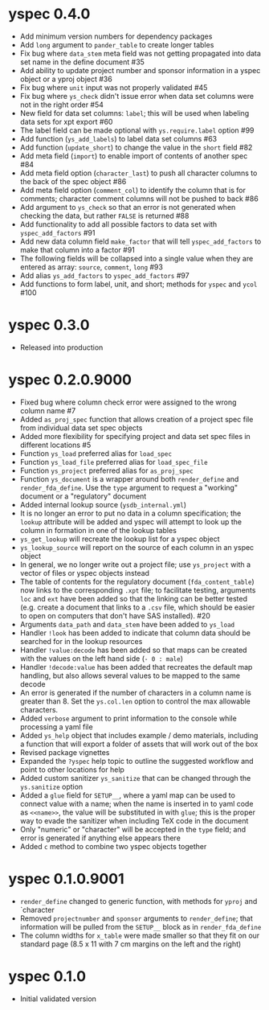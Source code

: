 # yspec 0.4.0

- Add minimum version numbers for dependency packages
- Add `long` argument to `pander_table` to create longer tables
- Fix bug where `data_stem` meta field was not getting propagated into 
  data set name in the define document #35
- Add ability to update project number and sponsor information in a yspec
  object or a yproj object #36
- Fix bug where `unit` input was not properly validated #45
- Fix bug where `ys_check` didn't issue error when data set columns were not 
  in the right order #54
- New field for data set columns: `label`; this will be used when labeling 
  data sets for xpt export #60
- The label field can be made optional with `ys.require.label` option #99
- Add function (`ys_add_labels`) to label data set columns #63
- Add function (`update_short`) to change the value in the `short` field #82
- Add meta field (`import`) to enable import of contents of another spec #84
- Add meta field option (`character_last`) to push all character columns to 
  the back of the spec object #86
- Add meta field option (`comment_col`) to identify the column that is for 
  comments; character comment columns will not be pushed to back #86
- Add argument to `ys_check` so that an error is not generated when checking 
  the data, but rather `FALSE` is returned #88
- Add functionality to add all possible factors to data set with 
  `yspec_add_factors` #91
- Add new data column field `make_factor` that will tell `yspec_add_factors`
  to make that column into a factor #91
- The following fields will be collapsed into a single value when they are 
  entered as array: `source`, `comment`, `long` #93
- Add alias `ys_add_factors` to `yspec_add_factors` #97
- Add functions to form label, unit, and short; methods for `yspec` and 
  `ycol` #100

# yspec 0.3.0

- Released into production

# yspec 0.2.0.9000
- Fixed bug where column check error were assigned to the wrong column 
name #7
- Added `as_proj_spec` function that allows creation of a project
spec file from individual data set spec objects
- Added more flexibility for specifying project and data set
spec files in different locations #5
- Function `ys_load` preferred alias for `load_spec`
- Function `ys_load_file` preferred alias for `load_spec_file`
- Function `ys_project` preferred alias for `as_proj_spec`
- Function `ys_document` is a wrapper around both `render_define` and 
`render_fda_define`.  Use the `type` argument to request a "working" 
document or a "regulatory" document
- Added internal lookup source (`ysdb_internal.yml`)
- It is no longer an error to put no data in a column specification; 
the `lookup` attribute will be added and yspec will attempt to look up the 
column in formation in one of the lookup tables
- `ys_get_lookup` will recreate the lookup list for a yspec object
- `ys_lookup_source` will report on the source of each column in an yspec
object
- In general, we no longer write out a project file; use `ys_project` with 
a vector of files or yspec objects instead
- The table of contents for the regulatory document (`fda_content_table`)
now links to the corresponding `.xpt` file; to facilitate testing, arguments
`loc` and `ext` have been added so that the linking can be better tested 
(e.g. create a document that links to a `.csv` file, which should be easier
to open on computers that don't have SAS installed). #20
- Arguments `data_path` and `data_stem` have been added to `ys_load`
- Handler `!look` has been added to indicate that column data should be 
searched for in the lookup resources
- Handler `!value:decode` has been added so that maps can be created with the 
values on the left hand side (`- 0 : male`)
- Handler `!decode:value` has been added that recreates the default map 
handling, but also allows several values to be mapped to the same decode
- An error is generated if the number of characters in a column name 
is greater than 8.  Set the `ys.col.len` option to control the max allowable
characters.
- Added `verbose` argument to print information to the console while processing
a yaml file
- Added `ys_help` object that includes example / demo materials, including a 
function that will export a folder of assets that will work out of the box
- Revised package vignettes
- Expanded the `?yspec` help topic to outline the suggested workflow and 
point to other locations for help
- Added custom sanitizer `ys_sanitize` that can be changed through the 
`ys.sanitize` option
- Added a `glue` field for `SETUP__`, where a yaml map can be used to connect
value with a name; when the name is inserted in to yaml code as `<<name>>`, 
the value will be substituted in with `glue`; this is the proper way to evade
the sanitizer when including TeX code in the document
- Only "numeric" or "character" will be accepted in the `type` field; and error
is generated if anything else appears there
- Added `c` method to combine two yspec objects together

# yspec 0.1.0.9001

- `render_define` changed to generic function, with methods 
for `yproj` and `character
- Removed `projectnumber` and `sponsor` arguments to 
`render_define`; that information will be pulled 
from the `SETUP__` block as in `render_fda_define`
- The column widths for `x_table` were made smaller 
so that they fit on our standard page (8.5 x 11 with 7 cm 
margins on the left and the right)


# yspec 0.1.0
- Initial validated version